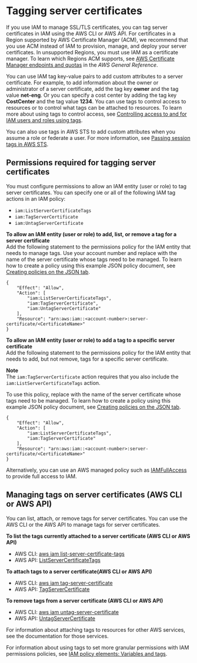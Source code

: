 # Tagging server certificates<a name="id_tags_server-certificates"></a>

If you use IAM to manage SSL/TLS certificates, you can tag server certificates in IAM using the AWS CLI or AWS API\. For certificates in a Region supported by AWS Certificate Manager \(ACM\), we recommend that you use ACM instead of IAM to provision, manage, and deploy your server certificates\. In unsupported Regions, you must use IAM as a certificate manager\. To learn which Regions ACM supports, see [AWS Certificate Manager endpoints and quotas](https://docs.aws.amazon.com/general/latest/gr/acm.html) in the *AWS General Reference*\.

You can use IAM tag key\-value pairs to add custom attributes to a server certificate\. For example, to add information about the owner or administrator of a server certificate, add the tag key **owner** and the tag value **net\-eng**\. Or you can specify a cost center by adding the tag key **CostCenter** and the tag value **1234**\. You can use tags to control access to resources or to control what tags can be attached to resources\. To learn more about using tags to control access, see [Controlling access to and for IAM users and roles using tags](access_iam-tags.md)\.

You can also use tags in AWS STS to add custom attributes when you assume a role or federate a user\. For more information, see [Passing session tags in AWS STS](id_session-tags.md)\.

## Permissions required for tagging server certificates<a name="id_tags_server-certificates_permissions"></a>

You must configure permissions to allow an IAM entity \(user or role\) to tag server certificates\. You can specify one or all of the following IAM tag actions in an IAM policy:
+ `iam:ListServerCertificateTags`
+ `iam:TagServerCertificate`
+ `iam:UntagServerCertificate`

**To allow an IAM entity \(user or role\) to add, list, or remove a tag for a server certificate**  
Add the following statement to the permissions policy for the IAM entity that needs to manage tags\. Use your account number and replace *<CertificateName>* with the name of the server certificate whose tags need to be managed\. To learn how to create a policy using this example JSON policy document, see [Creating policies on the JSON tab](access_policies_create-console.md#access_policies_create-json-editor)\.

```
{
    "Effect": "Allow",
    "Action": [
        "iam:ListServerCertificateTags",
        "iam:TagServerCertificate",
        "iam:UntagServerCertificate"
    ],
    "Resource": "arn:aws:iam::<account-number>:server-certificate/<CertificateName>"
}
```

**To allow an IAM entity \(user or role\) to add a tag to a specific server certificate**  
Add the following statement to the permissions policy for the IAM entity that needs to add, but not remove, tags for a specific server certificate\.

**Note**  
The `iam:TagServerCertificate` action requires that you also include the `iam:ListServerCertificateTags` action\.

To use this policy, replace *<CertificateName>* with the name of the server certificate whose tags need to be managed\. To learn how to create a policy using this example JSON policy document, see [Creating policies on the JSON tab](access_policies_create-console.md#access_policies_create-json-editor)\.

```
{
    "Effect": "Allow",
    "Action": [
        "iam:ListServerCertificateTags",
        "iam:TagServerCertificate"
    ],
    "Resource": "arn:aws:iam::<account-number>:server-certificate/<CertificateName>"
}
```

Alternatively, you can use an AWS managed policy such as [IAMFullAccess](https://console.aws.amazon.com/iam/home#policies/arn:aws:iam::aws:policy/IAMFullAccess) to provide full access to IAM\.

## Managing tags on server certificates \(AWS CLI or AWS API\)<a name="id_tags_server-certificates_procs-cli-api"></a>

You can list, attach, or remove tags for server certificates\. You can use the AWS CLI or the AWS API to manage tags for server certificates\.

**To list the tags currently attached to a server certificate \(AWS CLI or AWS API\)**
+ AWS CLI: [aws iam list\-server\-certificate\-tags](https://docs.aws.amazon.com/cli/latest/reference/iam/list-server-certificate-tags.html)
+ AWS API: [ListServerCertificateTags](https://docs.aws.amazon.com/IAM/latest/APIReference/API_ListServerCertificateTags.html)

**To attach tags to a server certificate\(AWS CLI or AWS API\)**
+ AWS CLI: [aws iam tag\-server\-certificate](https://docs.aws.amazon.com/cli/latest/reference/iam/tag-server-certificate.html)
+ AWS API: [TagServerCertificate](https://docs.aws.amazon.com/IAM/latest/APIReference/API_TagServerCertificate.html)

**To remove tags from a server certificate \(AWS CLI or AWS API\)**
+ AWS CLI: [aws iam untag\-server\-certificate](https://docs.aws.amazon.com/cli/latest/reference/iam/untag-server-certificate.html)
+ AWS API: [UntagServerCertificate](https://docs.aws.amazon.com/IAM/latest/APIReference/API_UntagServerCertificate.html)

For information about attaching tags to resources for other AWS services, see the documentation for those services\. 

For information about using tags to set more granular permissions with IAM permissions policies, see [IAM policy elements: Variables and tags](reference_policies_variables.md)\.